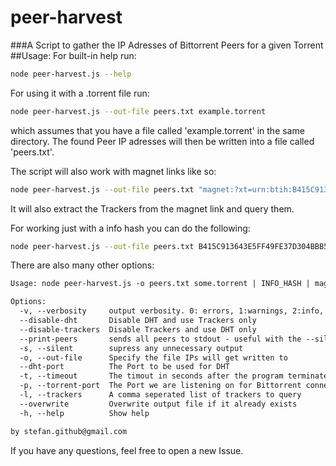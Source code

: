 # peer-harvest
###A Script to gather the IP Adresses of Bittorrent Peers for a given Torrent
##Usage:
For built-in help run:
```bash
node peer-harvest.js --help
```
For using it with a .torrent file run:
```bash
node peer-harvest.js --out-file peers.txt example.torrent
```
which assumes that you have a file called 'example.torrent' in the same directory.
The found Peer IP adresses will then be written into a file called 'peers.txt'.

The script will also work with magnet links like so:
```bash
node peer-harvest.js --out-file peers.txt "magnet:?xt=urn:btih:B415C913643E5FF49FE37D304BBB5E6E11AD5101&dn=ubuntu-14.10-desktop-amd64.iso&tr=http%3a%2f%2ftorrent.ubuntu.com%3a6969%2fannounce&tr=http%3a%2f%2fipv6.torrent.ubuntu.com%3a6969%2fannounce"
```
It will also extract the Trackers from the magnet link and query them.

For working just with a info hash you can do the following:
```bash
node peer-harvest.js --out-file peers.txt B415C913643E5FF49FE37D304BBB5E6E11AD5101
```

There are also many other options:
```txt
Usage: node peer-harvest.js -o peers.txt some.torrent | INFO_HASH | magnet:url

Options:
  -v, --verbosity     output verbosity. 0: errors, 1:warnings, 2:info, 3:debug                            [default: 2]
  --disable-dht       Disable DHT and use Trackers only                                                 
  --disable-trackers  Disable Trackers and use DHT only                                                 
  --print-peers       sends all peers to stdout - useful with the --silent option to parse output       
  -s, --silent        supress any unnecessary output                                                    
  -o, --out-file      Specify the file IPs will get written to                                            [default: "peers.txt"]
  --dht-port          The Port to be used for DHT                                                         [default: 20000]
  -t, --timeout       The timout in seconds after the program terminates and stops looking for new Peers  [default: 300]
  -p, --torrent-port  The Port we are listening on for Bittorrent connections                             [default: 6881]
  -l, --trackers      A comma seperated list of trackers to query                                         [default: "udp://open.demonii.com:1337,udp://tracker.coppersurfer.tk:6969"]
  --overwrite         Overwrite output file if it already exists                                        
  -h, --help          Show help                                                                         

by stefan.github@gmail.com


```
If you have any questions, feel free to open a new Issue.
